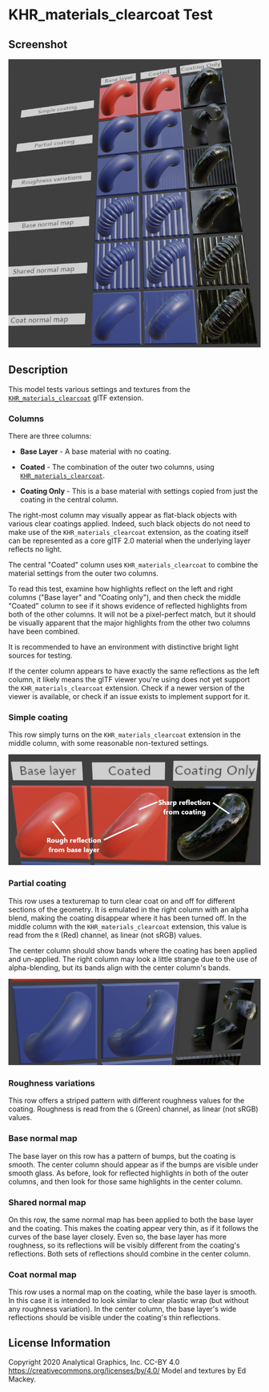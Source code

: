 # KHR_materials_clearcoat Test

## Screenshot

![screenshot](screenshot/screenshot_large.jpg)

## Description

This model tests various settings and textures from the [`KHR_materials_clearcoat`](https://github.com/KhronosGroup/glTF/tree/master/extensions/2.0/Khronos/KHR_materials_clearcoat) glTF extension.

### Columns

There are three columns:

- **Base Layer** - A base material with no coating.

- **Coated** - The combination of the outer two columns, using [`KHR_materials_clearcoat`](https://github.com/KhronosGroup/glTF/tree/master/extensions/2.0/Khronos/KHR_materials_clearcoat).

- **Coating Only** - This is a base material with settings copied from just the coating in the central column.

The right-most column may visually appear as flat-black objects with various clear coatings applied. Indeed, such black objects do not need to make use of the `KHR_materials_clearcoat` extension, as the coating itself can be represented as a core glTF 2.0 material when the
underlying layer reflects no light.

The central "Coated" column uses `KHR_materials_clearcoat` to combine the material settings from the outer two columns.

To read this test, examine how highlights reflect on the left and right columns ("Base layer" and "Coating only"), and then check the middle "Coated" column to see if it shows evidence of reflected highlights from both of the other columns. It will not be a pixel-perfect match, but it should be visually apparent that the major highlights from the other two columns have been combined.

It is recommended to have an environment with distinctive bright light sources for testing.

If the center column appears to have exactly the same reflections as the left column, it likely means the glTF viewer you're using does not yet support the `KHR_materials_clearcoat` extension. Check if a newer version of the viewer is available, or check if an issue exists to implement support for it.

### Simple coating

This row simply turns on the `KHR_materials_clearcoat` extension in the middle column, with some reasonable non-textured settings.

![Simple coating](screenshot/FirstRow.jpg)

### Partial coating

This row uses a texturemap to turn clear coat on and off for different sections of the geometry. It is emulated in the right column with an alpha blend, making the coating disappear where it has been turned off. In the middle column with the `KHR_materials_clearcoat` extension, this value is read from the `R` (Red) channel, as linear (not sRGB) values.

The center column should show bands where the coating has been applied and un-applied. The right column may look a little strange due to the use of alpha-blending, but its bands align with the center column's bands.

![Partial coating](screenshot/PartialCoat.jpg)

### Roughness variations

This row offers a striped pattern with different roughness values for the coating. Roughness is read from the `G` (Green) channel, as linear (not sRGB) values.

### Base normal map

The base layer on this row has a pattern of bumps, but the coating is smooth. The center column should appear as if the bumps are visible under smooth glass. As before, look for reflected highlights in both of the outer columns, and then look for those same highlights in the center column.

### Shared normal map

On this row, the same normal map has been applied to both the base layer and the coating. This makes the coating appear very thin, as if it follows the curves of the base layer closely. Even so, the base layer has more roughness, so its reflections will be visibly different from the coating's reflections. Both sets of reflections should combine in the center column.

### Coat normal map

This row uses a normal map on the coating, while the base layer is smooth. In this case it is intended to look similar to clear plastic wrap (but without any roughness variation). In the center column, the base layer's wide reflections should be visible under the coating's thin reflections.

## License Information

Copyright 2020 Analytical Graphics, Inc.
CC-BY 4.0 https://creativecommons.org/licenses/by/4.0/
Model and textures by Ed Mackey.
